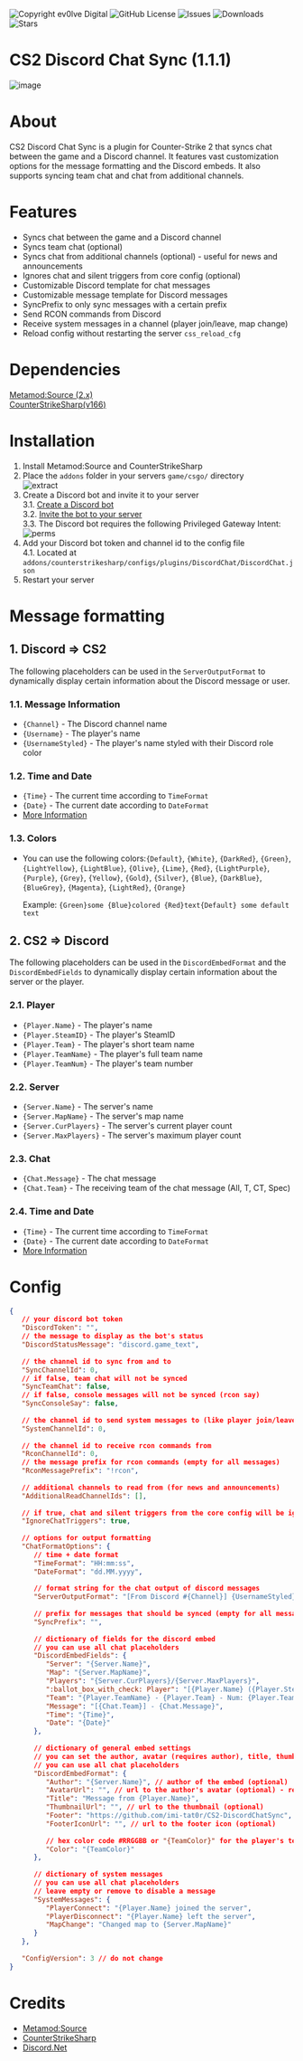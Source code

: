 ![Copyright ev0lve Digital](https://img.shields.io/badge/Copyright-ev0lve%20Digital-blue) ![GitHub License](https://img.shields.io/github/license/imi-tat0r/CS2-DiscordChatSync) ![Issues](https://img.shields.io/github/issues/imi-tat0r/CS2-DiscordChatSync) ![Downloads](https://img.shields.io/github/downloads/imi-tat0r/CS2-DiscordChatSync/total) ![Stars](https://img.shields.io/github/stars/imi-tat0r/CS2-DiscordChatSync)

# CS2 Discord Chat Sync (1.1.1)
![image](https://du.hurenso.hn/r/17JDsG.png)

# About
CS2 Discord Chat Sync is a plugin for Counter-Strike 2 that syncs chat between the game and a Discord channel. It features vast customization options for the message formatting and the Discord embeds. It also supports syncing team chat and chat from additional channels.

# Features
- Syncs chat between the game and a Discord channel
- Syncs team chat (optional)
- Syncs chat from additional channels (optional) - useful for news and announcements
- Ignores chat and silent triggers from core config (optional)
- Customizable Discord template for chat messages
- Customizable message template for Discord messages
- SyncPrefix to only sync messages with a certain prefix
- Send RCON commands from Discord
- Receive system messages in a channel (player join/leave, map change)
- Reload config without restarting the server `css_reload_cfg`

# Dependencies
[Metamod:Source (2.x)](https://www.sourcemm.net/downloads.php/?branch=master)  
[CounterStrikeSharp(v166)](https://github.com/roflmuffin/CounterStrikeSharp/releases)

# Installation
1. Install Metamod:Source and CounterStrikeSharp
2. Place the `addons` folder in your servers `game/csgo/` directory  
   ![extract](https://du.hurenso.hn/r/0NyFPY.png)
3. Create a Discord bot and invite it to your server  
   3.1. [Create a Discord bot](https://discord.com/developers/applications)  
   3.2. [Invite the bot to your server](https://discordapi.com/permissions.html)  
   3.3. The Discord bot requires the following Privileged Gateway Intent:  
   ![perms](https://du.hurenso.hn/r/kTDZ8O.png)
4. Add your Discord bot token and channel id to the config file  
   4.1. Located at `addons/counterstrikesharp/configs/plugins/DiscordChat/DiscordChat.json`
4. Restart your server

# Message formatting
## 1. Discord => CS2
The following placeholders can be used in the `ServerOutputFormat` to dynamically display certain information about the Discord message or user.
### 1.1. Message Information
- `{Channel}` - The Discord channel name
- `{Username}` - The player's name
- `{UsernameStyled}` - The player's name styled with their Discord role color

### 1.2. Time and Date
- `{Time}` - The current time according to `TimeFormat`
- `{Date}` - The current date according to `DateFormat`
- [More Information](https://learn.microsoft.com/dotnet/standard/base-types/custom-date-and-time-format-strings)

### 1.3. Colors
- You can use the following colors:`{Default}`, `{White}`, `{DarkRed}`, `{Green}`, `{LightYellow}`, `{LightBlue}`, `{Olive}`, `{Lime}`, `{Red}`, `{LightPurple}`, `{Purple}`, `{Grey}`, `{Yellow}`, `{Gold}`, `{Silver}`, `{Blue}`, `{DarkBlue}`, `{BlueGrey}`, `{Magenta}`, `{LightRed}`, `{Orange}`


  Example: `{Green}some {Blue}colored {Red}text{Default} some default text`

## 2. CS2 => Discord
The following placeholders can be used in the `DiscordEmbedFormat` and the `DiscordEmbedFields` to dynamically display certain information about the server or the player.
### 2.1. Player
- `{Player.Name}` - The player's name
- `{Player.SteamID}` - The player's SteamID
- `{Player.Team}` - The player's short team name
- `{Player.TeamName}` - The player's full team name
- `{Player.TeamNum}` - The player's team number
### 2.2. Server
- `{Server.Name}` - The server's name
- `{Server.MapName}` - The server's map name
- `{Server.CurPlayers}` - The server's current player count
- `{Server.MaxPlayers}` - The server's maximum player count
### 2.3. Chat
- `{Chat.Message}` - The chat message
- `{Chat.Team}` - The receiving team of the chat message (All, T, CT, Spec)

### 2.4. Time and Date
- `{Time}` - The current time according to `TimeFormat`
- `{Date}` - The current date according to `DateFormat`
- [More Information](https://learn.microsoft.com/dotnet/standard/base-types/custom-date-and-time-format-strings)

# Config
```json
{
   // your discord bot token
   "DiscordToken": "",
   // the message to display as the bot's status
   "DiscordStatusMessage": "discord.game_text",
   
   // the channel id to sync from and to
   "SyncChannelId": 0,
   // if false, team chat will not be synced
   "SyncTeamChat": false,
   // if false, console messages will not be synced (rcon say)
   "SyncConsoleSay": false,
   
   // the channel id to send system messages to (like player join/leave, map change)
   "SystemChannelId": 0,
   
   // the channel id to receive rcon commands from
   "RconChannelId": 0,
   // the message prefix for rcon commands (empty for all messages)
   "RconMessagePrefix": "!rcon",
   
   // additional channels to read from (for news and announcements)
   "AdditionalReadChannelIds": [],
   
   // if true, chat and silent triggers from the core config will be ignored
   "IgnoreChatTriggers": true,
   
   // options for output formatting
   "ChatFormatOptions": {
      // time + date format 
      "TimeFormat": "HH:mm:ss",
      "DateFormat": "dd.MM.yyyy",
      
      // format string for the chat output of discord messages
      "ServerOutputFormat": "[From Discord #{Channel}] {UsernameStyled} - {Green}{Date} {Blue}{Time}{Default}: {Message}",
      
      // prefix for messages that should be synced (empty for all messages)
      "SyncPrefix": "",
      
      // dictionary of fields for the discord embed
      // you can use all chat placeholders
      "DiscordEmbedFields": {
         "Server": "{Server.Name}",
         "Map": "{Server.MapName}",
         "Players": "{Server.CurPlayers}/{Server.MaxPlayers}",
         ":ballot_box_with_check: Player": "[{Player.Name} ({Player.SteamID})](https://steamcommunity.com/profiles/{Player.SteamID})",
         "Team": "{Player.TeamName} - {Player.Team} - Num: {Player.TeamNum}",
         "Message": "[{Chat.Team}] - {Chat.Message}",
         "Time": "{Time}",
         "Date": "{Date}"
      },
      
      // dictionary of general embed settings
      // you can set the author, avatar (requires author), title, thumbnail, footer and color
      // you can use all chat placeholders
      "DiscordEmbedFormat": {
         "Author": "{Server.Name}", // author of the embed (optional)
         "AvatarUrl": "", // url to the author's avatar (optional) - requires author
         "Title": "Message from {Player.Name}",
         "ThumbnailUrl": "", // url to the thumbnail (optional)
         "Footer": "https://github.com/imi-tat0r/CS2-DiscordChatSync",
         "FooterIconUrl": "", // url to the footer icon (optional)
         
         // hex color code #RRGGBB or "{TeamColor}" for the player's team color
         "Color": "{TeamColor}"
      },
      
      // dictionary of system messages
      // you can use all chat placeholders
      // leave empty or remove to disable a message
      "SystemMessages": {
         "PlayerConnect": "{Player.Name} joined the server",
         "PlayerDisconnect": "{Player.Name} left the server",
         "MapChange": "Changed map to {Server.MapName}"
      }
   },
   
   "ConfigVersion": 3 // do not change
}
```

# Credits
- [Metamod:Source](https://www.sourcemm.net/)
- [CounterStrikeSharp](https://github.com/roflmuffin/CounterStrikeSharp)
- [Discord.Net](https://github.com/discord-net/Discord.Net)
